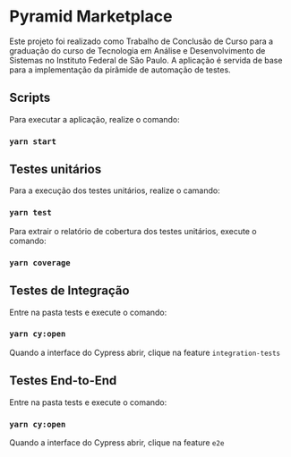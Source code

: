 # Pyramid Marketplace

Este projeto foi realizado como Trabalho de Conclusão de Curso para a graduação do curso de Tecnologia em Análise e Desenvolvimento de Sistemas no Instituto Federal de São Paulo. A aplicação é servida de base para a implementação da pirâmide de automação de testes.

## Scripts

Para executar a aplicação, realize o comando:

### `yarn start`

## Testes unitários

Para a execução dos testes unitários, realize o camando:

### `yarn test`

Para extrair o relatório de cobertura dos testes unitários, execute o comando:

### `yarn coverage`

## Testes de Integração

Entre na pasta tests e execute o comando:

### `yarn cy:open`

Quando a interface do Cypress abrir, clique na feature `integration-tests`

## Testes End-to-End

Entre na pasta tests e execute o comando:

### `yarn cy:open`

Quando a interface do Cypress abrir, clique na feature `e2e`
